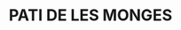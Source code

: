 ---
layout: test
title:  "PATI DE LES MONGES"
coordinates:
  - group1:
    - [1.45947309660072, 42.358708240337229]
    - [1.459554554985225, 42.358666877734457]
    - [1.459799888876363, 42.358542432473975]
    - [1.459773107092877, 42.358528097686587]
    - [1.459781479323606, 42.358501263727504]
    - [1.459666777466557, 42.358452331958958]
    - [1.459648407187238, 42.358475966467779]
    - [1.459487923843467, 42.358409027921226]
    - [1.459489786346954, 42.35840676324483]
    - [1.459364079632729, 42.35835263395515]
    - [1.459375381497465, 42.358589405129663]
    - [1.459387282445139, 42.358615449927129]
    - [1.459473087361898, 42.358708233232264]
    - [1.45947309660072, 42.358708240337229]
---